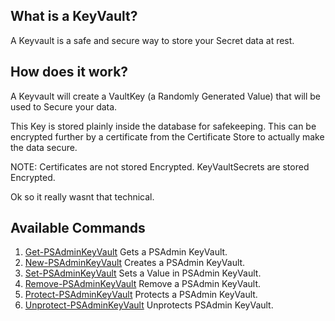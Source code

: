 ## What is a KeyVault?

A Keyvault is a safe and secure way to store your Secret data at rest.

## How does it work?

A Keyvault will create a VaultKey (a Randomly Generated Value) that will be used to Secure your data.

This Key is stored plainly inside the database for safekeeping. This can be encrypted further by a certificate from the Certificate Store to actually make the data secure.

NOTE:
Certificates are not stored Encrypted.
KeyVaultSecrets are stored Encrypted.

Ok so it really wasnt that technical.



## Available Commands

1. [Get-PSAdminKeyVault][GetCommand] Gets a PSAdmin KeyVault.
2. [New-PSAdminKeyVault][NewCommand] Creates a PSAdmin KeyVault.
3. [Set-PSAdminKeyVault][SetCommand] Sets a Value in PSAdmin KeyVault.
4. [Remove-PSAdminKeyVault][RemoveCommand] Remove a PSAdmin KeyVault.
5. [Protect-PSAdminKeyVault][ProtectCommand] Protects a PSAdmin KeyVault.
6. [Unprotect-PSAdminKeyVault][UnprotectCommand] Unprotects PSAdmin KeyVault.

[GetCommand]: https://github.com/romero126/PSAdmin/blob/master/Docs/Commands/PSAdminKeyVault/Get-PSAdminKeyVault.md
[NewCommand]: https://github.com/romero126/PSAdmin/blob/master/Docs/Commands/PSAdminKeyVault/New-PSAdminKeyVault.md
[SetCommand]: https://github.com/romero126/PSAdmin/blob/master/Docs/Commands/PSAdminKeyVault/Set-PSAdminKeyVault.md
[RemoveCommand]: https://github.com/romero126/PSAdmin/blob/master/Docs/Commands/PSAdminKeyVault/Remove-PSAdminKeyVault.md
[ProtectCommand]: https://github.com/romero126/PSAdmin/blob/master/Docs/Commands/PSAdminKeyVault/Protect-PSAdminKeyVault.md
[UnprotectCommand]: https://github.com/romero126/PSAdmin/blob/master/Docs/Commands/PSAdminKeyVault/Unprotect-PSAdminKeyVault.md